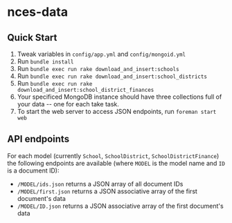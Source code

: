 nces-data
=========

Quick Start
-----------
1. Tweak variables in `config/app.yml` and `config/mongoid.yml`
2. Run `bundle install`
3. Run `bundle exec run rake download_and_insert:schools`
4. Run `bundle exec run rake download_and_insert:school_districts`
5. Run `bundle exec run rake download_and_insert:school_district_finances`
6. Your specificed MongoDB instance should have three collections full of your data -- one for each take task.
7. To start the web server to access JSON endpoints, run `foreman start web`

API endpoints
-------------
For each model (currently `School`, `SchoolDistrict`, `SchoolDistrictFinance`) the following endpoints are available (where `MODEL` is the model name and `ID` is a document ID):
- `/MODEL/ids.json` returns a JSON array of all document IDs
- `/MODEL/first.json` returns a JSON associative array of the first document's data
- `/MODEL/ID.json` returns a JSON associative array of the first document's data
